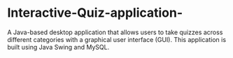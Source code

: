 # Interactive-Quiz-application-
A Java-based desktop application that allows users to take quizzes across different categories with a graphical user interface (GUI). This application is built using Java Swing and MySQL.
